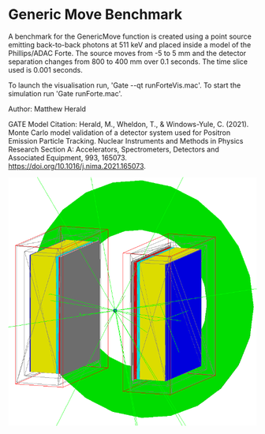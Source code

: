 # Generic Move Benchmark

A benchmark for the GenericMove function is created using a point source emitting back-to-back photons at 511 keV and placed inside a model of the Phillips/ADAC Forte. The source moves from -5 to 5 mm and the detector separation changes from 800 to 400 mm over 0.1 seconds. The time slice used is 0.001 seconds. 

To launch the visualisation run, 'Gate --qt runForteVis.mac'. To start the simulation run 'Gate runForte.mac'.

Author: Matthew Herald

GATE Model Citation:
Herald, M., Wheldon, T., & Windows-Yule, C. (2021). Monte Carlo model validation of a detector system used for Positron Emission Particle Tracking. Nuclear Instruments and Methods in Physics Research Section A: Accelerators, Spectrometers, Detectors and Associated Equipment, 993, 165073. https://doi.org/10.1016/j.nima.2021.165073.

![Alt text](data/Benchmark.png?raw=true)
